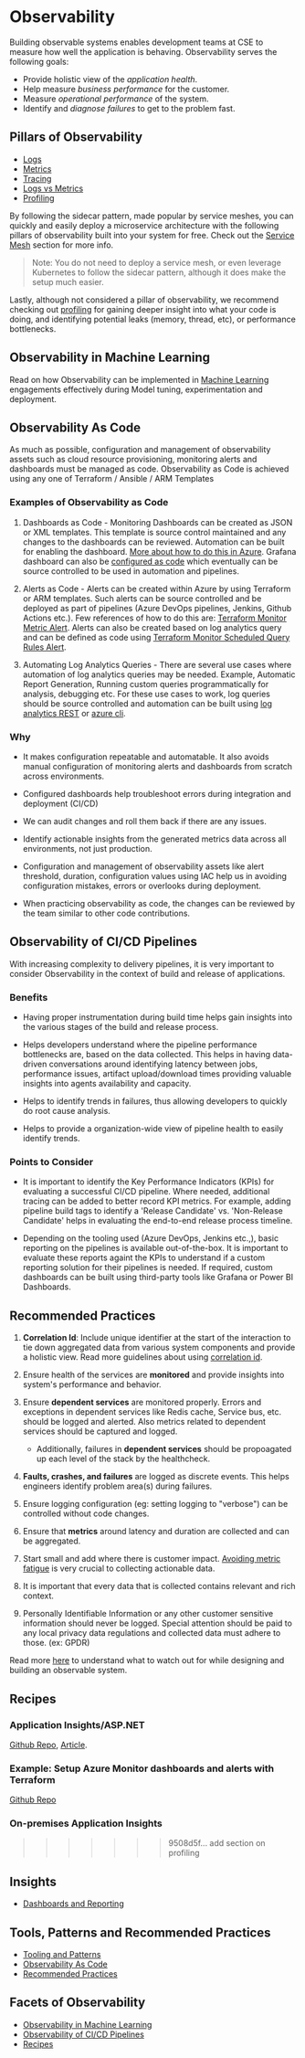 # Observability

Building observable systems enables development teams at CSE to measure how well the application is behaving. Observability serves the following goals:

- Provide holistic view of the _application health_.
- Help measure _business performance_ for the customer.
- Measure _operational performance_ of the system.
- Identify and _diagnose failures_ to get to the problem fast.

## Pillars of Observability

- [Logs](pillars/logging.md)
- [Metrics](pillars/metrics.md)
- [Tracing](pillars/tracing.md)
- [Logs vs Metrics](log-vs-metric.md)
- [Profiling](pillars/profiling.md)

By following the sidecar pattern, made popular by service meshes, you can quickly and easily deploy a microservice architecture with the following pillars of observability built into your system for free. Check out the [Service Mesh](tools/readme.md#service-mesh) section for more info.

> Note: You do not need to deploy a service mesh, or even leverage Kubernetes to follow the sidecar pattern, although it does make the setup much easier.

Lastly, although not considered a pillar of observability, we recommend checking out [profiling](profiling.md) for gaining deeper insight into what your code is doing, and identifying potential leaks (memory, thread, etc), or performance bottlenecks.

## Observability in Machine Learning

Read on how Observability can be implemented in [Machine Learning](ml-observability.md) engagements effectively during Model tuning, experimentation and deployment.

## Observability As Code

As much as possible, configuration and management of observability assets such as cloud resource provisioning, monitoring alerts and dashboards must be managed as code. Observability as Code is achieved using any one of Terraform / Ansible / ARM Templates

### Examples of Observability as Code

1. Dashboards as Code - Monitoring Dashboards can be created as JSON or XML templates. This template is source control maintained and any changes to the dashboards can be reviewed. Automation can be built for enabling the dashboard. [More about how to do this in Azure](https://docs.microsoft.com/en-us/azure/azure-portal/azure-portal-dashboards-create-programmatically). Grafana dashboard can also be [configured as code](https://grafana.com/blog/2020/02/26/how-to-configure-grafana-as-code/) which eventually can be source controlled to be used in automation and pipelines.

2. Alerts as Code - Alerts can be created within Azure by using Terraform or ARM templates. Such alerts can be source controlled and be deployed as part of pipelines (Azure DevOps pipelines, Jenkins, Github Actions etc.). Few references of how to do this are: [Terraform Monitor Metric Alert](https://registry.terraform.io/providers/hashicorp/azurerm/latest/docs/resources/monitor_metric_alert). Alerts can also be created based on log analytics query and can be defined as code using [Terraform Monitor Scheduled Query Rules Alert](https://registry.terraform.io/providers/hashicorp/azurerm/latest/docs/resources/monitor_scheduled_query_rules_alert#example-usage).

3. Automating Log Analytics Queries - There are several use cases where automation of log analytics queries may be needed. Example, Automatic Report Generation, Running custom queries programmatically for analysis, debugging etc. For these use cases to work, log queries should be source controlled and automation can be built using [log analytics REST](https://dev.loganalytics.io/documentation/Using-the-API) or [azure cli](https://docs.microsoft.com/en-us/cli/azure/ext/log-analytics/monitor/log-analytics?view=azure-cli-latest).

### Why

- It makes configuration repeatable and automatable. It also avoids manual configuration of monitoring alerts and dashboards from scratch across environments.

- Configured dashboards help troubleshoot errors during integration and deployment (CI/CD)

- We can audit changes and roll them back if there are any issues.

- Identify actionable insights from the generated metrics data across all environments, not just production.

- Configuration and management of observability assets like alert threshold, duration, configuration
values using IAC help us in avoiding configuration mistakes, errors or overlooks during deployment.

- When practicing observability as code, the changes can be reviewed by the team similar to other code
contributions.

## Observability of CI/CD Pipelines

With increasing complexity to delivery pipelines, it is very important
to consider Observability in the context of build and release of
applications.

### Benefits

- Having proper instrumentation during build time helps gain insights into the various stages of the build and release process.

- Helps developers understand where the pipeline performance bottlenecks are, based on the data collected. This
helps in having data-driven conversations around identifying latency between jobs, performance issues,
artifact upload/download times providing valuable insights into agents availability and capacity.

- Helps to identify trends in failures, thus allowing developers to quickly do root cause analysis.

- Helps to provide a organization-wide view of pipeline health to easily identify trends.

### Points to Consider

- It is important to identify the Key Performance Indicators (KPIs) for evaluating a successful CI/CD pipeline. Where needed, additional tracing can be added to better record KPI metrics. For example, adding pipeline build tags to identify a 'Release Candidate' vs. 'Non-Release Candidate' helps in evaluating the end-to-end release process timeline.

- Depending on the tooling used (Azure DevOps, Jenkins etc.,), basic reporting on the pipelines is
available out-of-the-box. It is important to evaluate these reports againt the KPIs to understand if
a custom reporting solution for their pipelines is needed. If required, custom dashboards can be built using
third-party tools like Grafana or Power BI Dashboards.

## Recommended Practices

1. **Correlation Id**: Include unique identifier at the start of the interaction to tie down aggregated data from various system components and provide a holistic view. Read more guidelines about using [correlation id](correlation-id.md).
1. Ensure health of the services are **monitored** and provide insights into system's performance and behavior.
1. Ensure **dependent services** are monitored properly. Errors and exceptions in dependent services like Redis cache, Service bus, etc. should be logged and alerted. Also metrics related to dependent services should be captured and logged.

    - Additionally, failures in **dependent services** should be propoagated up each level of the stack by the healthcheck.

1. **Faults, crashes, and failures** are logged as discrete events. This helps engineers identify problem area(s) during failures.
1. Ensure logging configuration (eg: setting logging to "verbose") can be controlled without code changes.
1. Ensure that **metrics** around latency and duration are collected and can be aggregated.
1. Start small and add where there is customer impact. [Avoiding metric fatigue](pitfalls.md#metric-fatigue) is very crucial to collecting actionable data.
1. It is important that every data that is collected contains relevant and rich context.
1. Personally Identifiable Information or any other customer sensitive information should never be logged. Special attention should be paid to any local privacy data regulations and collected data must adhere to those. (ex: GPDR)

Read more [here](pitfalls.md) to understand what to watch out for while designing and building an observable system.

## Recipes

### Application Insights/ASP.NET

[Github Repo](https://github.com/Azure-Samples/application-insights-aspnet-sample-opentelemetry), [Article](https://devblogs.microsoft.com/aspnet/observability-asp-net-core-apps/).

### Example: Setup Azure Monitor dashboards and alerts with Terraform

[Github Repo](https://github.com/buzzfrog/azure-alert-dashboard-terraform)

### On-premises Application Insights
>>>>>>> 9508d5f... add section on profiling

## Insights

- [Dashboards and Reporting](pillars/dashboard.md)

## Tools, Patterns and Recommended Practices

- [Tooling and Patterns](tools/readme.md)
- [Observability As Code](observability-as-code.md)
- [Recommended Practices](best-practices.md)

## Facets of Observability

- [Observability in Machine Learning](ml-observability.md)
- [Observability of CI/CD Pipelines](observability-pipelines.md)
- [Recipes](recipes-observability.md)

